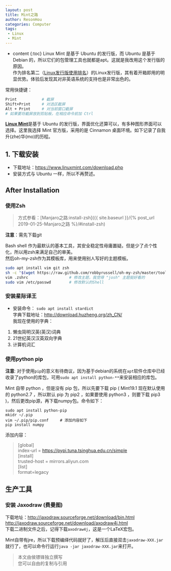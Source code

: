 ```yaml
---
layout: post
title: Mint之路
author: ResonHou
categories: Computer
tags:
 - Linux
 - Mint
---
```


* content
{:toc}
Linux Mint 是基于 Ubuntu 的发行版，而 Ubuntu 是基于 Debian 的，所以它们的包管理工具也就都是apt。这就是我改用这个发行版的原因。  
作为排名第二（[Linux发行版使用排名](https://distrowatch.com/dwres.php?resource=popularity)）的Linux发行版，其有着开箱即用的明显优势。体验后发现其对非英语系统的支持也是非常出色的。

常用快捷键：
```bash
Print           # 截屏
Shift+Print     # 对选区截屏
Alt + Print     # 对当前窗口截屏
# 如果要将截屏放到剪贴板，在相应命令前加 Ctrl
```
<!-- more -->

[**Linux Mint**](https://www.linuxmint.com)是基于 Ubuntu 的发行版，界面优化还算可以，有多种图形界面可以选择。这里我选择 Mint 官方版，采用的是 Cinnamon 桌面环境。如下记录了自我升(zhe)华(mo)的历程。  

## 1. 下载安装
* 下载地址：https://www.linuxmint.com/download.php
* 安装方式与 Ubuntu 一样，所以不再赘述。

## After Installation
### 使用Zsh
> 方式参看：[Manjaro之路:install-zsh]({{ site.baseurl }}/{% post_url 2019-01-25-Manjaro之路 %}/#install-zsh)   

**注意**：需先下载git

Bash shell 作为最默认的基本工具，其安全稳定性毋庸置疑。但是少了点个性化，所以用zsh来满足自己的审美。  
然后oh-my-zsh作为其模板库，用来使用别人写好的主题模板。
```bash
sudo apt install vim git zsh
sh -c "$(wget https://raw.github.com/robbyrussell/oh-my-zsh/master/tools/install.sh -O -)"
vim .zshrc                  # 修改主题，我觉得 "josh" 主题挺好看的
sudo vim /etc/passwd        # 修改默认的Shell
```

### 安装星际译王
* 安装命令： `sudo apt install stardict `  
字典下载地址：http://download.huzheng.org/zh_CN/  
我现在使用的字典：  
1. 懒虫简明汉英(英汉)词典
2. 21世纪英汉汉英双向字典
3. 计算机词汇

### 使用python pip

**注意**:  对于使用`pip`的意义有待商议，因为基于debian的系统在`apt`软件仓库中已经收录了python的库包，可用`sudo apt install python-**`来安装相应的库包。  

Mint 自带 python ，但是没有 pip 包，所以先要下载 pip ( Mint19.1 现在默认使用的 python2.7 ，所以默认 pip 为 pip2 ，如果要使用 python3 ，则要下载 pip3 )，然后更改pip源，再下载numpy包。命令如下：
```
sudo apt install python-pip
mkidr ~/.pip
vim ~/.pip/pip.conf     # 添加内容如下
pip install numpy
```
添加内容：  
> [global]  
index-url = https://pypi.tuna.tsinghua.edu.cn/simple  
[install]  
trusted-host = mirrors.aliyun.com  
[list]  
format=legacy  

## 生产工具

### 安装 Jaxodraw (费曼图)
下载地址：http://jaxodraw.sourceforge.net/download/bin.html  
http://jaxodraw.sourceforge.net/download/axodraw4j.html  
下载二进制文件之后，记得下载`axodraw4j`，这是一个LaTeX宏包。

Mint自带有jre，所以下载预编绎代码就好了，解压后直接双击`jaxodraw-XXX.jar`就行了，也可以命令行运行`java -jar jaxodraw-XXX.jar`来打开。





> 本文由侯镖锋独立撰写  
> 您可以自由的复制与引用